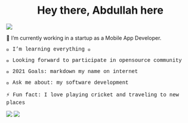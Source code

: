 <h1 style="text-align:center">Hey there, Abdullah here</h1>

<img src="https://akonitechnologies.co.uk/assets/img/rest/coding.gif">


<p style=""text-align:center; font-family:courier">🔭 I’m currently working in a startup as a Mobile App Developer.</p>
<p style="font-family:courier;">🌱 I’m learning everything 🤣</p>
<p style="font-family:courier;">👯 Looking forward to participate in opensource community</p>
<p style="font-family:courier;">🥅 2021 Goals: markdown my name on internet</p>
<p style="font-family:courier;">💬 Ask me about: my software development</p>
<p style="font-family:courier;">⚡ Fun fact: I love playing cricket and traveling to new places</p>
               
<img src="https://media4.giphy.com/media/gh0RRgkTXedvF0pDc0/200.gif">

<img src="https://github-readme-stats.vercel.app/api?username=rajput-abdullah&&show_icons=true&title_color=ffffff&icon_color=bb2acf&text_color=daf7dc&bg_color=151515">
